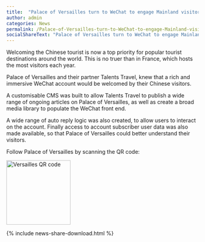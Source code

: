 ```yaml
---
title:  "Palace of Versailles turn to WeChat to engage Mainland visitors"
author: admin
categories: News
permalink: /Palace-of-Versailles-turn-to-WeChat-to-engage-Mainland-visitors/
socialShareText: "Palace of Versailles turn to WeChat to engage Mainland visitors"
---
```

Welcoming the Chinese tourist is now a top priority for popular tourist destinations around the world. This is no truer than in France, which hosts the most visitors each year.

Palace of Versailles and their partner Talents Travel, knew that a rich and immersive WeChat account would be welcomed by their Chinese visitors.

A customisable CMS was built to allow Talents Travel to publish a wide range of ongoing articles on Palace of Versailles, as well as create a broad media library to populate the WeChat front end.

A wide range of auto reply logic was also created, to allow users to interact on the account. Finally access to account subscriber user data was also made available, so that Palace of Versailles could better understand their visitors.

Follow Palace of Versailles by scanning the QR code:

<img alt="Versailles QR code" src="{{ site.assetsurl }}2016/02/VersaillesQR.jpg" width="168" height="168">

<!--more-->
{% include news-share-download.html %}

